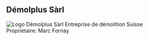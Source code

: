 ## Démolplus Sàrl
![Logo Démolplus Sàrl](/img/logo.png)
Entreprise de démolition Suisse <br />
Propriétaire: Marc Fornay